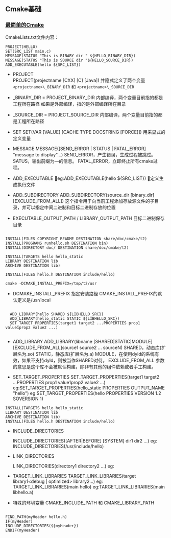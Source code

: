 
<!-- 看懂cmake的每一行代码 -->

## Cmake基础

### [最简单的Cmake](http://www.cnblogs.com/52php/p/5681745.html)

CmakeLists.txt文件内容：

```shell
PROJECT(HELLO)
SET(SRC_LIST main.c)
MESSAGE(STATUS "This is BINARY dir " ${HELLO_BINARY_DIR})
MESSAGE(STATUS "This is SOURCE dir "${HELLO_SOURCE_DIR})
ADD_EXECUTABLE(hello ${SRC_LIST})

```

* PROJECT  
  PROJECT(projectname [CXX] [C] [Java])
  并隐式定义了两个变量 `<projectname>\_BINARY_DIR` 和 `<projectname>\_SOURCE_DIR`

* <projectname>\_BINARY_DIR = PROJECT_BINARY_DIR
  内部编译，两个变量目前指的都是工程所在路径
  如果是外部编译，指的是外部编译所在目录

* <projectname>\_SOURCE_DIR = PROJECT_SOURCE_DIR
  内部编译，两个变量目前指的都是工程所在路径

* SET
  SET(VAR [VALUE] [CACHE TYPE DOCSTRING [FORCE]])
  用来显式的定义变量

* MESSAGE
  MESSAGE([SEND_ERROR | STATUS | FATAL_ERROR] "message to display"...)
  SEND_ERROR，产生错误，生成过程被跳过。
  SATUS，输出前缀为—的信息。
  FATAL_ERROR，立即终止所有cmake过程。

* ADD_EXECUTABLE
  eg:ADD_EXECUTABLE(hello ${SRC_LIST})
  定义生成执行文件

* ADD_SUBDIRECTORY
  ADD_SUBDIRECTORY(source_dir [binary_dir] [EXCLUDE_FROM_ALL])
  这个指令用于向当前工程添加存放源文件的子目录，并可以指定中间二进制和目标二进制存放的位置

* EXECUTABLE_OUTPUT_PATH / LIBRARY_OUTPUT_PATH
  目标二进制保存目录

```shell

INSTALL(FILES COPYRIGHT README DESTINATION share/doc/cmake/t2)
INSTALL(PROGRAMS runhello.sh DESTINATION bin)
INSTALL(DIRECTORY doc/ DESTINATION share/doc/cmake/t2)

INSTALL(TARGETS hello hello_static
LIBRARY DESTINATION lib
ARCHIVE DESTINATION lib)

INSTALL(FILES hello.h DESTINATION include/hello)

cmake -DCMAKE_INSTALL_PREFIX=/tmp/t2/usr

```

* DCMAKE_INSTALL_PREFIX
  指定安装路径
  CMAKE_INSTALL_PREFIX的默认定义是/usr/local


```shell

  ADD_LIBRARY(hello SHARED ${LIBHELLO_SRC})
  ADD_LIBRARY(hello_static STATIC ${LIBHELLO_SRC})
  SET_TARGET_PROPERTIES(target1 target2 ...PROPERTIES prop1 value1prop2 value2 ...)


```

* ADD_LIBRARY
ADD_LIBRARY(libname [SHARED|STATIC|MODULE][EXCLUDE_FROM_ALL]source1 source2 ... sourceN)
SHARED，动态库(扩展名为.so)
STATIC，静态库(扩展名为.a)
MODULE，在使用dyld的系统有效，如果不支持dyld，则被当作SHARED对待。
EXCLUDE_FROM_ALL 参数的意思是这个库不会被默认构建，除非有其他的组件依赖或者手工构建。


* SET_TARGET_PROPERTIES
SET_TARGET_PROPERTIES(target1 target2 ...PROPERTIES prop1 value1prop2 value2 ...)
eg:SET_TARGET_PROPERTIES(hello_static PROPERTIES OUTPUT_NAME "hello")
eg:SET_TARGET_PROPERTIES(hello PROPERTIES VERSION 1.2 SOVERSION 1)


```shell
INSTALL(TARGETS hello hello_static
LIBRARY DESTINATION lib
ARCHIVE DESTINATION lib)
INSTALL(FILES hello.h DESTINATION include/hello)

```

* INCLUDE_DIRECTORIES

  INCLUDE_DIRECTORIES([AFTER|BEFORE] [SYSTEM] dir1 dir2 ...)
  eg: INCLUDE_DIRECTORIES(/usr/include/hello)

* LINK_DIRECTORIES

  LINK_DIRECTORIES(directory1 directory2 ...)
  eg:

* TARGET_LINK_LIBRARIES
  TARGET_LINK_LIBRARIES(target library1<debug | optimized> library2...)
  eg: TARGET_LINK_LIBRARIES(main hello)
  eg:TARGET_LINK_LIBRARIES(main libhello.a)

* 特殊的环境变量 CMAKE_INCLUDE_PATH 和 CMAKE_LIBRARY_PATH

```shell

FIND_PATH(myHeader hello.h)
IF(myHeader)
INCLUDE_DIRECTORIES(${myHeader})
ENDIF(myHeader)

```  


###
